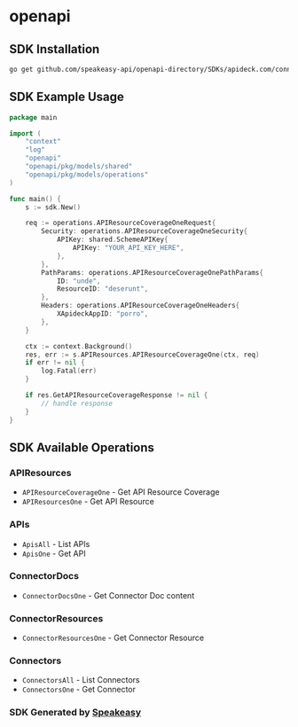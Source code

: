 # openapi

<!-- Start SDK Installation -->
## SDK Installation

```bash
go get github.com/speakeasy-api/openapi-directory/SDKs/apideck.com/connector/9.1.0/go
```
<!-- End SDK Installation -->

## SDK Example Usage
<!-- Start SDK Example Usage -->
```go
package main

import (
    "context"
    "log"
    "openapi"
    "openapi/pkg/models/shared"
    "openapi/pkg/models/operations"
)

func main() {
    s := sdk.New()

    req := operations.APIResourceCoverageOneRequest{
        Security: operations.APIResourceCoverageOneSecurity{
            APIKey: shared.SchemeAPIKey{
                APIKey: "YOUR_API_KEY_HERE",
            },
        },
        PathParams: operations.APIResourceCoverageOnePathParams{
            ID: "unde",
            ResourceID: "deserunt",
        },
        Headers: operations.APIResourceCoverageOneHeaders{
            XApideckAppID: "porro",
        },
    }

    ctx := context.Background()
    res, err := s.APIResources.APIResourceCoverageOne(ctx, req)
    if err != nil {
        log.Fatal(err)
    }

    if res.GetAPIResourceCoverageResponse != nil {
        // handle response
    }
}
```
<!-- End SDK Example Usage -->

<!-- Start SDK Available Operations -->
## SDK Available Operations


### APIResources

* `APIResourceCoverageOne` - Get API Resource Coverage
* `APIResourcesOne` - Get API Resource

### APIs

* `ApisAll` - List APIs
* `ApisOne` - Get API

### ConnectorDocs

* `ConnectorDocsOne` - Get Connector Doc content

### ConnectorResources

* `ConnectorResourcesOne` - Get Connector Resource

### Connectors

* `ConnectorsAll` - List Connectors
* `ConnectorsOne` - Get Connector
<!-- End SDK Available Operations -->

### SDK Generated by [Speakeasy](https://docs.speakeasyapi.dev/docs/using-speakeasy/client-sdks)
